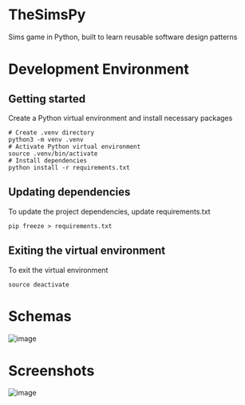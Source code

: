 # TheSimsPy

Sims game in Python, built to learn reusable software design patterns

# Development Environment

## Getting started
Create a Python virtual environment and install necessary packages
```
# Create .venv directory
python3 -m venv .venv
# Activate Python virtual environment
source .venv/bin/activate
# Install dependencies
python install -r requirements.txt
```

## Updating dependencies
To update the project dependencies, update requirements.txt
```
pip freeze > requirements.txt
```

## Exiting the virtual environment
To exit the virtual environment
```
source deactivate
```

# Schemas

![image](https://github.com/youhengzhou/TheSimsPy/assets/60205850/c38e1c4d-1461-44a8-a917-be84f7fd737d)

# Screenshots

![image](https://github.com/youhengzhou/TheSimsPy/assets/60205850/8aa2d5aa-5710-4d88-9f25-77218058805d)
